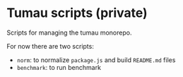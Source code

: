 # Tumau scripts (private)

Scripts for managing the tumau monorepo.

For now there are two scripts:

- `norm`: to normalize `package.js` and build `README.md` files
- `benchmark`: to run benchmark
